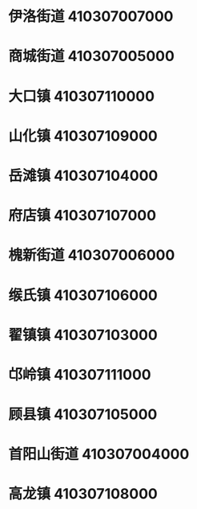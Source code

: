 # 伊洛街道 410307007000
# 商城街道 410307005000
# 大口镇 410307110000
# 山化镇 410307109000
# 岳滩镇 410307104000
# 府店镇 410307107000
# 槐新街道 410307006000
# 缑氏镇 410307106000
# 翟镇镇 410307103000
# 邙岭镇 410307111000
# 顾县镇 410307105000
# 首阳山街道 410307004000
# 高龙镇 410307108000
